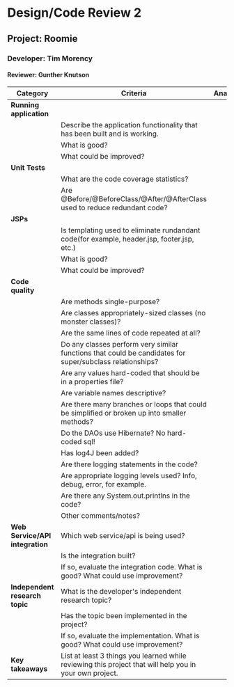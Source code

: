 # Design/Code Review 2

## Project: Roomie

### Developer: Tim Morency

#### Reviewer: Gunther Knutson

|Category|Criteria|Analysis/Comments|
|--------|---------|---------------|
|**Running application**|| |
||Describe the application functionality that has been built and is working.| |
||What is good?| |
||What could be improved?| |
|**Unit Tests**|| |
||What are the code coverage statistics?| | 
||Are @Before/@BeforeClass/@After/@AfterClass used to reduce redundant code?| | 
|**JSPs**|| |
|| Is templating used to eliminate rundandant code(for example, header.jsp, footer.jsp, etc.)| |
||What is good?| |
||What could be improved?| |
|**Code quality**|| |
||Are methods single-purpose?||
||Are classes appropriately-sized classes (no monster classes)?| |
||Are the same lines of code repeated at all?| | 
||Do any classes perform very similar functions that could be candidates for super/subclass relationships?| |
||Are any values hard-coded that should be in a properties file?| |
||Are variable names descriptive?| |
||Are there many branches or loops that could be simplified or broken up into smaller methods?| |
||Do the DAOs use Hibernate? No hard-coded sql!| |
||Has log4J been added?| |
||Are there logging statements in the code?| |
||Are appropriate logging levels used? Info, debug, error, for example.| |
||Are there any System.out.printlns in the code?| |
||Other comments/notes?| |
|**Web Service/API integration**|Which web service/api is being used? | |
||Is the integration built?| |
|| If so, evaluate the integration code. What is good? What could use improvement?
|**Independent research topic**| What is the developer's independent research topic?| |
||Has the topic been implemented in the project?| |
||If so, evaluate the implementation. What is good? What could use improvement?| |
|**Key takeaways**|List at least 3 things you learned while reviewing this project that will help you in your own project.||